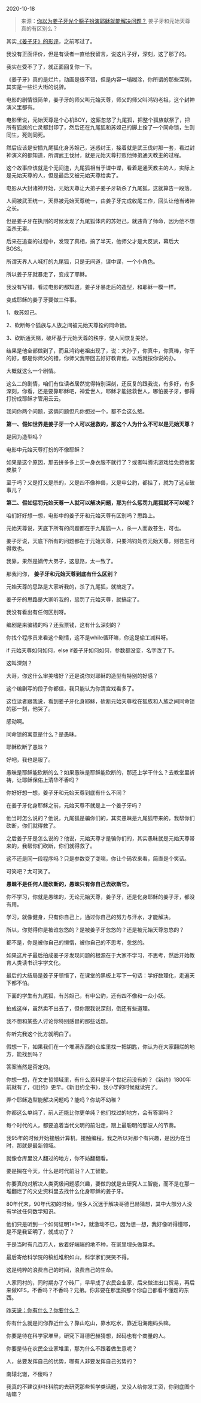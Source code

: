 2020-10-18

> 来源：[你以为姜子牙光个膀子扮演耶稣就能解决问题？](http://mp.weixin.qq.com/s?__biz=MzU0MjYwNDU2Mw==&mid=2247492830&idx=1&sn=35a0f8d2f1ed80b0c2c3543a7958efd1&chksm=fb1a88a2cc6d01b4817060897f5d6b561cc3dcda6c056caa27be14fc17a9a8cf5fe5d2f66104&scene=27#wechat_redirect)
> 姜子牙和元始天尊真的有区别么？

其实[《姜子牙》的影评](https://mp.weixin.qq.com/s?__biz=MzU0MjYwNDU2Mw==&mid=2247492664&idx=1&sn=b26c54580daccd2f4e9b01d3c4e7be36&chksm=fb1a8844cc6d01522b084d160bf181cb0556685f984aff78377e1b58136cabc466429651987b&token=1597021396&lang=zh_CN&scene=21#wechat_redirect)，之前写过了。

  

我没有正面评价，但是有读者一直给我留言，说这片子好，深刻，这了那了的。

  

我实在受不了了，就正面回复你一下。

  

《姜子牙》真的是烂片，动画是很不错，但是内容一塌糊涂，你所谓的那些深刻，其实是一些烂大街的说辞。  

  

电影的剧情很简单，姜子牙的师父叫元始天尊，师父的师父叫鸿钧老祖，这个封神演义里都有。

  

电影里说，元始天尊是个心机BOY，这厮忽悠了九尾狐，把整个狐族献祭了，把所有狐族的亡灵都封印了，然后还在九尾狐和苏妲己的脚上拴了一个同命锁，生则同生，死则同死。  

  

然后应该是安插九尾狐化身苏妲己，迷惑纣王，接着就是武王伐纣那一套，看过封神演义的都知道，所谓武王伐纣，就是元始天尊打败他师弟通天教主的过程。

  

这个故事应该就是个无间道，九尾狐相当于谍中谍，看着是通天教主的人，实际上是元始天尊的人，但是最后又被元始天尊给卖了。  

  

电影从大封诸神开始，元始天尊让大弟子姜子牙斩杀了九尾狐，这就算告一段落。  

  

人间被武王统一，天界被元始天尊统一，由姜子牙完成收尾工作，回头让他当诸神之长。

  

但是姜子牙在执刑的时候发现了九尾狐体内的苏妲己，就违背了师命，因为他不想滥杀无辜。  

  

后来在追查的过程中，发现了真相，搞了半天，他师父才是大反派，幕后大BOSS。  

  

所谓天界人人喊打的九尾狐，只是无间道，谍中谍，一个小角色。  

  

所以姜子牙就暴走了，变成了耶稣。

  

我没有写错，看过电影的都知道，姜子牙暴走后的造型，和耶稣一模一样。

  

变成耶稣的姜子牙要做三件事。

  

1、救苏妲己。

2、砍断每个狐族与人族之间被元始天尊拴的同命锁。

3、砍断通天梯，破坏基于元始天尊的秩序，使人间恢复美好。

  

结果是他全部做到了，而且鸿钧老祖出现了，说：大孙子，你真牛，你真棒，你干的好，都是你师父的错，你师父我带回去好好教育他，以后就按你说的办。  

  

大概就这么一个剧情。

  

这么二的剧情，咱们有位读者居然觉得特别深刻，还反复的跟我说，有多好，有多深刻，你看，还是要靠耶稣吧，神爱世人，耶稣才能拯救世人，哪怕姜子牙，都得打扮成耶稣才管用云云。  

  

我问你两个问题，这俩问题但凡你想过一个，都不会这么憨。  

  

 **第一、假如世界是姜子牙一个人可以拯救的，那这个人为什么不可以是元始天尊？**

  

是因为造型吗？  

  

电影中元始天尊打扮的不像耶稣？

  

如果是这个原因，那去拼多多上买一身衣服不就行了？或者叫腾讯游戏给免费做套皮肤？

  

至于吗？又是打又是杀的，又是四不像神兽，又是申公豹，都挂了，就为了这点破事儿？

  

 **第二、假如惩罚元始天尊一人就可以解决问题，那为什么惩罚九尾狐就不可以呢？**  

  

咱们好好想一想，电影中的姜子牙和元始天尊有区别吗？思路上。  

  

元始天尊说，天底下所有的问题都在于九尾狐一人，杀一人而救苍生，可也。

  

姜子牙说，天底下所有的问题都在于元始天尊，只要鸿钧处罚元始天尊，则苍生可得救也。  

  

我靠，果然是嫡传大弟子，这思路，太一致了。

  

那我问你， **姜子牙和元始天尊到底有什么区别？**

  

元始天尊的思路是大家听我的，杀了九尾狐，就搞定了。  

  

姜子牙的思路是大家听我的，惩罚了元始天尊，就搞定了。

  

我没有看出有任何区别呀。  

  

编剧是来骗钱的吗？还我票钱，这有什么深刻的？

  

你找个程序员来看这个剧情，这不是while循环嘛，你这是偷工减料呀。  

  

if 元始天尊如何如何，else if姜子牙如何如何，参数都没变，名字改了下。

  

这叫深刻？  

  

大哥，你这什么审美嗜好？还是说你对耶稣的造型有特别的好感？  

  

这个编剧写的段子你都信，我只能认为你清宫戏看多了。  

  

这位读者跟我说，看到姜子牙化身耶稣，砍断元始天尊栓在狐族和人族之间同命锁的那一刻，他哭了。  

  

感动啊。  

  

同命锁的寓意是什么？是愚昧。  

  

耶稣砍断了愚昧？

  

好吧，我也是服了。

  

愚昧是耶稣能砍断的么？如果愚昧是耶稣能砍断的，那还上学干什么？去教堂里祈祷，让耶稣保佑上清华不香吗？

  

你好好想一想，姜子牙和元始天尊到底有什么不同？  

  

在姜子牙化身耶稣之前，元始天尊不就是上一个姜子牙吗？

  

他当时怎么说的？他说，九尾狐是骗你们的，其实愚昧是九尾狐带来的，我帮你们砍断，你们就得救了。

  

之后姜子牙是怎么说的？他说，元始天尊才是骗你们的，其实愚昧就是元始天尊带来的，我帮你们砍断，你们就得救了。

  

这不还是同一段程序吗？只是参数变了变嘛，你让个码农来看，简直是个笑话。  

  

可笑吧？太可笑了。  

  

 **愚昧不是任何人能砍断的，愚昧只有你自己去砍断它。**

  

你不学习，你就是愚昧的，无论元始天尊，姜子牙，还是化身耶稣的姜子牙，都没有用。  

  

学习，就像健身，只有你自己上，通过你自己的努力与汗水，才能解决。

  

所以，你觉得你是被谁忽悠的？是被姜子牙忽悠的？还是被元始天尊忽悠的？  

  

都不是，你是被你自己的懒惰，被你自己的不思考，忽悠的。

  

如果这片子最后拍成姜子牙发现问题的根源在于大家不学习，不思考，然后开始教育人类读书识字学文化。  

  

最后的大结局是姜子牙顿悟了，在课堂的黑板上写下一句话：学好数理化，走遍天下都不怕。

  

下面的学生有九尾狐，有苏妲己，有申公豹，还有四不像和一众小妖。

  

拍成这样，虽然卖不出去了，但你跟我说深刻，倒还有些道理。

  

我不想和某些人讨论你特别感冒的那些话题。

  

你听完我这个比方就明白了。  

  

假想一下，如果我们在一个堆满东西的仓库里找一把钥匙，你认为在大家翻烂的地方，能找到吗？  

  

答案当然是否定的。

  

你想一想，在文史哲领域里，有什么资料是半个世纪前没有的？《新约》1800年前就有了，《旧约》更早。《新旧约全书》，我小学的时候就读完了。

  

弄个耶稣造型能解决问题吗？能吗？你幼不幼稚？

  

你都这么单纯了，前人还能比你更单纯？他们找过的地方，会有答案吗？

  

每个时代的人，都要追着当代文明的前沿走，跟上最聪明的那波人的节奏。  

  

我95年的时候开始接触计算机，接触编程，我之所以对那个有兴趣，是因为在当时，那就是最新领域。  

  

就像仓库里没人翻过的地方，你不妨翻翻看。  

  

要是搁在今天，什么是时代前沿？人工智能。  

  

你要真的对解决人类究极问题感兴趣，要做的就是去研究人工智能，而不是在那一堆翻烂了的文史资料里去找什么化身耶稣的姜子牙。

  

80年代末，90年代初的时候，很多人沉迷于解决哥德巴赫猜想，其中大部分人没有学过任何数学知识。  

  

他们只是听到一个如何证明1+1=2，就激动不已，因为想一想，我好像听得懂耶，是不是我证明了，就成功了？

  

于是当时有几百万人，放着好端端的地不种，在家里埋头做算术。  

  

最后寄给科学院的稿纸堆积如山，科学家们哭笑不得。  

  

这是纯粹的浪费自己的时间，浪费自己的生命。  

  

人家同村的，同时期办了个砖厂，早早成了农民企业家，后来做进出口贸易，再后来做KFS，不香吗？不香吗？兄弟。你非要在那里搞那个你自己都看不懂题的东西。  

  

[昨天说：你有什么？你要什么？](http://mp.weixin.qq.com/s?__biz=MzU0MjYwNDU2Mw==&mid=2247492829&idx=1&sn=15e3e9ad19aec67d86b6459bae28ac82&chksm=fb1a88a1cc6d01b7e5332b622beede887150315a7afb1b1f5c1ef2fcec4fe43416a981ed77b7&scene=21#wechat_redirect)

  

你有什么就是问你靠近什么？靠山吃山，靠水吃水，靠近沿海跑码头嘛。

  

你要是待在科学家堆里，研究下哥德巴赫猜想，起码也有个商量的人。  

  

你要是待在农民企业家堆里，那为什么不跟着做生意呢？  

  

人，总要发挥自己的优势，哪有人非要发挥自己劣势的？

  

南辕北辙，不傻吗？  

  

我真的不建议非社科院的去研究那些哲学类话题，又没人给你发工资，你到底图个啥嘛？

